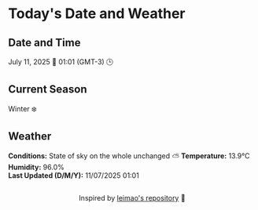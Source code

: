  # Today's Date and Weather
    
## Date and Time
July 11, 2025 📅
01:01 (GMT-3) 🕒

## Current Season
Winter ❄️
## Weather 
**Conditions:** State of sky on the whole unchanged ⛅
**Temperature:** 13.9°C  
**Humidity:** 96.0%  
**Last Updated (D/M/Y):** 11/07/2025 01:01
##
<div align="center">Inspired by <a href="https://github.com/leimao/What-Is-The-Date-Today">leimao's repository</a> 🌱</div>

